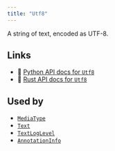 ```yaml
---
title: "Utf8"
---
```


A string of text, encoded as UTF-8.


## Links
 * 🐍 [Python API docs for `Utf8`](https://ref.rerun.io/docs/python/nightly/package/rerun/datatypes/utf8/)
 * 🦀 [Rust API docs for `Utf8`](https://docs.rs/rerun/0.9.0-alpha.6/rerun/datatypes/struct.Utf8.html)


## Used by

* [`MediaType`](../components/media_type.md)
* [`Text`](../components/text.md)
* [`TextLogLevel`](../components/text_log_level.md)
* [`AnnotationInfo`](../datatypes/annotation_info.md)
